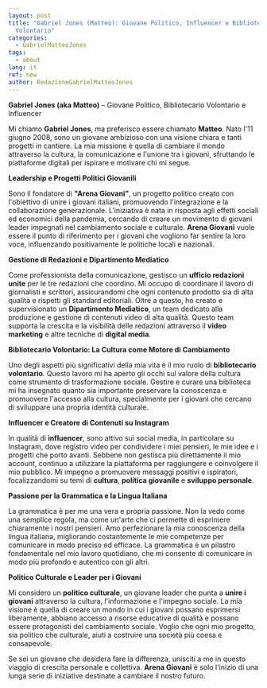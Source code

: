 ```yaml
---
layout: post
title: "Gabriel Jones (Matteo): Giovane Politico, Influencer e Bibliotecario
  Volontario"
categories:
  - GabrielMatteoJones
tags:
  - about
lang: it
ref: new
author: RedazioneGabrielMatteoJones
---
```

**Gabriel Jones (aka Matteo)** – Giovane Politico, Bibliotecario Volontario e Influencer

Mi chiamo **Gabriel Jones**, ma preferisco essere chiamato **Matteo**. Nato l'11 giugno 2008, sono un giovane ambizioso con una visione chiara e tanti progetti in cantiere. La mia missione è quella di cambiare il mondo attraverso la cultura, la comunicazione e l'unione tra i giovani, sfruttando le piattaforme digitali per ispirare e motivare chi mi segue.

**Leadership e Progetti Politici Giovanili**

Sono il fondatore di **"Arena Giovani"**, un progetto politico creato con l'obiettivo di unire i giovani italiani, promuovendo l'integrazione e la collaborazione generazionale. L'iniziativa è nata in risposta agli effetti sociali ed economici della pandemia, cercando di creare un movimento di giovani leader impegnati nel cambiamento sociale e culturale. **Arena Giovani** vuole essere il punto di riferimento per i giovani che vogliono far sentire la loro voce, influenzando positivamente le politiche locali e nazionali.

**Gestione di Redazioni e Dipartimento Mediatico**

Come professionista della comunicazione, gestisco un **ufficio redazioni unite** per le tre redazioni che coordino. Mi occupo di coordinare il lavoro di giornalisti e scrittori, assicurandomi che ogni contenuto prodotto sia di alta qualità e rispetti gli standard editoriali. Oltre a questo, ho creato e supervisionato un **Dipartimento Mediatico**, un team dedicato alla produzione e gestione di contenuti video di alta qualità. Questo team supporta la crescita e la visibilità delle redazioni attraverso il **video marketing** e altre tecniche di **digital media**.

**Bibliotecario Volontario: La Cultura come Motore di Cambiamento**

Uno degli aspetti più significativi della mia vita è il mio ruolo di **bibliotecario volontario**. Questo lavoro mi ha aperto gli occhi sul valore della cultura come strumento di trasformazione sociale. Gestire e curare una biblioteca mi ha insegnato quanto sia importante preservare la conoscenza e promuovere l'accesso alla cultura, specialmente per i giovani che cercano di sviluppare una propria identità culturale.

**Influencer e Creatore di Contenuti su Instagram**

In qualità di **influencer**, sono attivo sui social media, in particolare su Instagram, dove registro video per condividere i miei pensieri, le mie idee e i progetti che porto avanti. Sebbene non gestisca più direttamente il mio account, continuo a utilizzare la piattaforma per raggiungere e coinvolgere il mio pubblico. Mi impegno a promuovere messaggi positivi e ispiratori, focalizzandomi su temi di **cultura**, **politica giovanile** e **sviluppo personale**.

**Passione per la Grammatica e la Lingua Italiana**

La grammatica è per me una vera e propria passione. Non la vedo come una semplice regola, ma come un'arte che ci permette di esprimere chiaramente i nostri pensieri. Amo perfezionare la mia conoscenza della lingua italiana, migliorando costantemente le mie competenze per comunicare in modo preciso ed efficace. La grammatica è un pilastro fondamentale nel mio lavoro quotidiano, che mi consente di comunicare in modo più profondo e autentico con gli altri.

**Politico Culturale e Leader per i Giovani**

Mi considero un **politico culturale**, un giovane leader che punta a **unire i giovani** attraverso la cultura, l'informazione e l'impegno sociale. La mia visione è quella di creare un mondo in cui i giovani possano esprimersi liberamente, abbiano accesso a risorse educative di qualità e possano essere protagonisti del cambiamento sociale. Voglio che ogni mio progetto, sia politico che culturale, aiuti a costruire una società più coesa e consapevole.

Se sei un giovane che desidera fare la differenza, unisciti a me in questo viaggio di crescita personale e collettiva. **Arena Giovani** è solo l'inizio di una lunga serie di iniziative destinate a cambiare il nostro futuro.